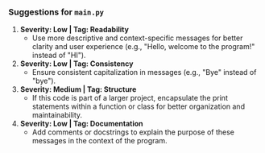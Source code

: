### Suggestions for `main.py`

1. **Severity: Low | Tag: Readability**
   - Use more descriptive and context-specific messages for better clarity and user experience (e.g., "Hello, welcome to the program!" instead of "HI").
2. **Severity: Low | Tag: Consistency**
   - Ensure consistent capitalization in messages (e.g., "Bye" instead of "bye").
3. **Severity: Medium | Tag: Structure**
   - If this code is part of a larger project, encapsulate the print statements within a function or class for better organization and maintainability.
4. **Severity: Low | Tag: Documentation**
   - Add comments or docstrings to explain the purpose of these messages in the context of the program.

